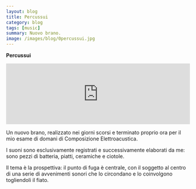 ```yaml
---
layout: blog
title: Percussui
category: blog
tags: [music]  
summary: Nuovo brano.
image: /images/blog/0percussui.jpg
---
```



<b>Percussui</b>

<div>
   <iframe width="100%" height="166" scrolling="no" frameborder="no"
   src="https://soundcloud.com/user-15224984/percussui">
   </iframe>
</div>

Un nuovo brano, realizzato nei giorni scorsi e terminato proprio ora per il mio esame di domani di Composizione Elettroacustica.

I suoni sono esclusivamente registrati e successivamente elaborati da me: sono pezzi di batteria, piatti, ceramiche e ciotole.

Il tema è la prospettiva: il punto di fuga è centrale, con il soggetto al centro di una serie di avvenimenti sonori che lo circondano e lo coinvolgono togliendoli il fiato.
